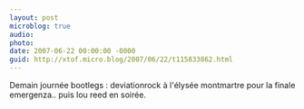 ```yaml
---
layout: post
microblog: true
audio: 
photo: 
date: 2007-06-22 00:00:00 -0000
guid: http://xtof.micro.blog/2007/06/22/t115833862.html
---
```

Demain journée bootlegs : deviationrock à l'élysée montmartre pour la finale emergenza.. puis lou reed en soirée.
